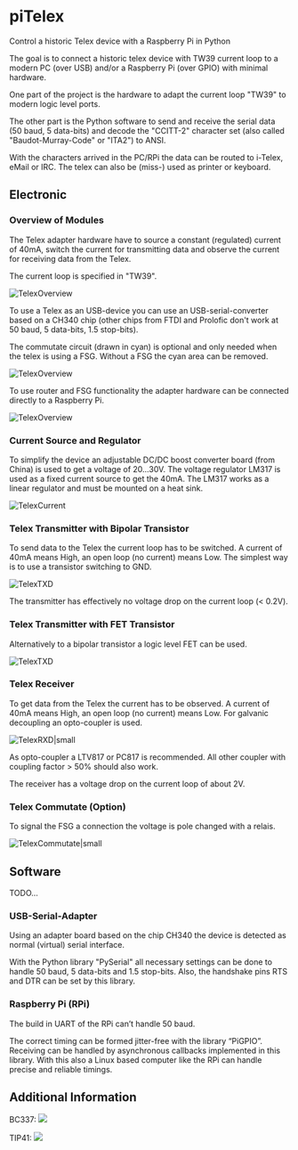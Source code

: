 # piTelex
Control a historic Telex device with a Raspberry Pi in Python

The goal is to connect a historic telex device with TW39 current loop to a modern PC (over USB) and/or a Raspberry Pi (over GPIO) with minimal hardware.

One part of the project is the hardware to adapt the current loop "TW39" to modern logic level ports.

The other part is the Python software to send and receive the serial data (50 baud, 5 data-bits) and decode the "CCITT-2" character set (also called "Baudot-Murray-Code" or "ITA2") to ANSI.

With the characters arrived in the PC/RPi the data can be routed to i-Telex, eMail or IRC. The telex can also be (miss-) used as printer or keyboard.

## Electronic

### Overview of Modules

The Telex adapter hardware have to source a constant (regulated) current of 40mA, switch the current for transmitting data and observe the current for receiving data from the Telex.

The current loop is specified in "TW39".

![TelexOverview](TelexOverview.png)

To use a Telex as an USB-device you can use an USB-serial-converter based on a CH340 chip (other chips from FTDI and Prolofic don't work at 50 baud, 5 data-bits, 1.5 stop-bits).

The commutate circuit (drawn in cyan) is optional and only needed when the telex is using a FSG. Without a FSG the cyan area can be removed.

![TelexOverview](TelexCH340.png)

To use router and FSG functionality the adapter hardware can be connected directly to a Raspberry Pi.

![TelexOverview](TelexRPi.png)

### Current Source and Regulator

To simplify the device an adjustable DC/DC boost converter board (from China) is used to get a voltage of 20...30V. The voltage regulator LM317 is used as a fixed current source to get the 40mA. The LM317 works as a linear regulator and must be mounted on a heat sink.

![TelexCurrent](TelexCurrent.png)

### Telex Transmitter with Bipolar Transistor

To send data to the Telex the current loop has to be switched. A current of 40mA means High, an open loop (no current) means Low. The simplest way is to use a transistor switching to GND.

![TelexTXD](TelexTXD.png)

The transmitter has effectively no voltage drop on the current loop (< 0.2V).

### Telex Transmitter with FET Transistor

Alternatively to a bipolar transistor a logic level FET can be used.

![TelexTXD](TelexTXDFET.png)

### Telex Receiver

To get data from the Telex the current has to be observed. A current of 40mA means High, an open loop (no current) means Low. For galvanic decoupling an opto-coupler is used.

![TelexRXD|small](TelexRXD.png)

As opto-coupler a LTV817 or PC817 is recommended. All other coupler with coupling factor > 50% should also work.

The receiver has a voltage drop on the current loop of about 2V.

### Telex Commutate (Option)

To signal the FSG a connection the voltage is pole changed with a relais.

![TelexCommutate|small](TelexCommutate.png)

## Software

TODO...

### USB-Serial-Adapter

Using an adapter board based on the chip CH340 the device is detected as normal (virtual) serial interface.

With the Python library "PySerial" all necessary settings can be done to handle 50 baud, 5 data-bits and 1.5 stop-bits. Also, the handshake pins RTS and DTR can be set by this library.

### Raspberry Pi (RPi)

The build in UART of the RPi can’t handle 50 baud.

The correct timing can be formed jitter-free with the library “PiGPIO”. Receiving can be handled by asynchronous callbacks implemented in this library. With this also a Linux based computer like the RPi can handle precise and reliable timings.

## Additional Information

BC337: ![](BC337.png)

TIP41: ![](TIP41.png)

